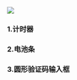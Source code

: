 ![](https://github.com/liuzhongning/Swift30/blob/master/resources/Swift30.jpg)

### 1.计时器
### 2.电池条
### 3.圆形验证码输入框